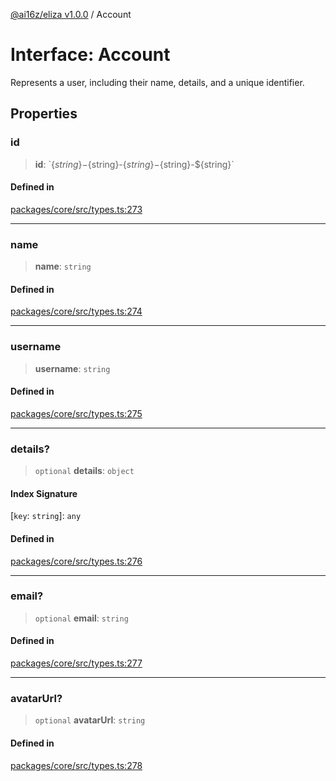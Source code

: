 [@ai16z/eliza v1.0.0](../index.md) / Account

# Interface: Account

Represents a user, including their name, details, and a unique identifier.

## Properties

### id

> **id**: \`$\{string\}-$\{string\}-$\{string\}-$\{string\}-$\{string\}\`

#### Defined in

[packages/core/src/types.ts:273](https://github.com/0xVitae/DarkSun/blob/main/packages/core/src/types.ts#L273)

***

### name

> **name**: `string`

#### Defined in

[packages/core/src/types.ts:274](https://github.com/0xVitae/DarkSun/blob/main/packages/core/src/types.ts#L274)

***

### username

> **username**: `string`

#### Defined in

[packages/core/src/types.ts:275](https://github.com/0xVitae/DarkSun/blob/main/packages/core/src/types.ts#L275)

***

### details?

> `optional` **details**: `object`

#### Index Signature

 \[`key`: `string`\]: `any`

#### Defined in

[packages/core/src/types.ts:276](https://github.com/0xVitae/DarkSun/blob/main/packages/core/src/types.ts#L276)

***

### email?

> `optional` **email**: `string`

#### Defined in

[packages/core/src/types.ts:277](https://github.com/0xVitae/DarkSun/blob/main/packages/core/src/types.ts#L277)

***

### avatarUrl?

> `optional` **avatarUrl**: `string`

#### Defined in

[packages/core/src/types.ts:278](https://github.com/0xVitae/DarkSun/blob/main/packages/core/src/types.ts#L278)
